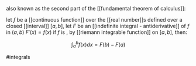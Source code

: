 also known as the second part of the [[fundamental theorem of calculus]]:

let $f$ be a [[continuous function]] over the [[real number]]s defined over a closed [[interval]] $[a,b]$, let $F$ be an [[indefinite integral - antiderivative]] of $f$ in  $(a,b)$
$F'(x)=f(x)$
if $f$ is , by [[riemann integrable function]] on $[a,b]$, then:

$$\int_a^bf(x)dx = F(b)-F(a)$$

#integrals 